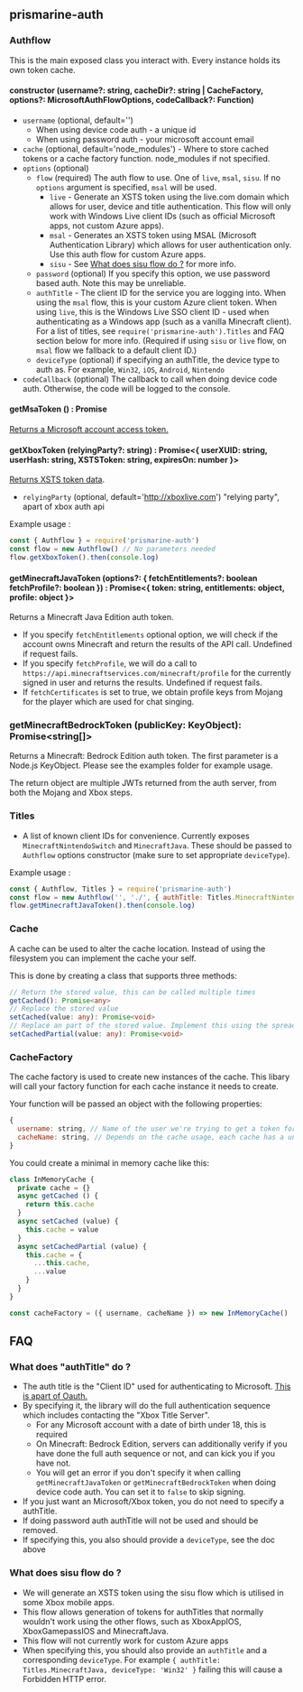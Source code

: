 ## prismarine-auth

### Authflow

This is the main exposed class you interact with. Every instance holds its own token cache.

#### constructor (username?: string, cacheDir?: string | CacheFactory, options?: MicrosoftAuthFlowOptions, codeCallback?: Function)

* `username` (optional, default='')
  * When using device code auth - a unique id
  * When using password auth - your microsoft account email
* `cache` (optional, default='node_modules') - Where to store cached tokens or a cache factory function. node_modules if not specified.
* `options` (optional)
  * `flow` (required) The auth flow to use. One of `live`, `msal`, `sisu`. If no `options` argument is specified, `msal` will be used.
    * `live` - Generate an XSTS token using the live.com domain which allows for user, device and title authentication. This flow will only work with Windows Live client IDs (such as official Microsoft apps, not custom Azure apps).
    * `msal` - Generates an XSTS token using MSAL (Microsoft Authentication Library) which allows for user authentication only. Use this auth flow for custom Azure apps.
    * `sisu` - See [What does sisu flow do ?](#what-does-sisu-flow-do) for more info.
  * `password` (optional) If you specify this option, we use password based auth. Note this may be unreliable.
  * `authTitle` - The client ID for the service you are logging into. When using the `msal` flow, this is your custom Azure client token. When using `live`, this is the Windows Live SSO client ID - used when authenticating as a Windows app (such as a vanilla Minecraft client). For a list of titles, see `require('prismarine-auth').Titles` and FAQ section below for more info. (Required if using `sisu` or `live` flow, on `msal` flow we fallback to a default client ID.)
  * `deviceType` (optional) if specifying an authTitle, the device type to auth as. For example, `Win32`, `iOS`, `Android`, `Nintendo`
* `codeCallback` (optional) The callback to call when doing device code auth. Otherwise, the code will be logged to the console.

#### getMsaToken () : Promise<string>

[Returns a Microsoft account access token.](https://docs.microsoft.com/en-us/azure/active-directory/develop/access-tokens)

#### getXboxToken (relyingParty?: string) : Promise<{ userXUID: string, userHash: string, XSTSToken: string, expiresOn: number }>

[Returns XSTS token data](https://docs.microsoft.com/en-us/gaming/xbox-live/api-ref/xbox-live-rest/additional/edsauthorization).

* `relyingParty` (optional, default='http://xboxlive.com') "relying party", apart of xbox auth api

Example usage :
```js
const { Authflow } = require('prismarine-auth')
const flow = new Authflow() // No parameters needed
flow.getXboxToken().then(console.log)
``````

#### getMinecraftJavaToken (options?: { fetchEntitlements?: boolean fetchProfile?: boolean }) : Promise<{ token: string, entitlements: object, profile: object }>

Returns a Minecraft Java Edition auth token.
* If you specify `fetchEntitlements` optional option, we will check if the account owns Minecraft and return the results of the API call. Undefined if request fails.
* If you specify `fetchProfile`, we will do a call to `https://api.minecraftservices.com/minecraft/profile` for the currently signed in user and returns the results. Undefined if request fails.
* If `fetchCertificates` is set to true, we obtain profile keys from Mojang for the player which are used for chat singing.

### getMinecraftBedrockToken (publicKey: KeyObject): Promise<string[]>

Returns a Minecraft: Bedrock Edition auth token. The first parameter is a Node.js KeyObject. Please see the examples folder for example usage.

The return object are multiple JWTs returned from the auth server, from both the Mojang and Xbox steps.

### Titles

* A list of known client IDs for convenience. Currently exposes `MinecraftNintendoSwitch` and `MinecraftJava`. These should be passed to `Authflow` options constructor (make sure to set appropriate `deviceType`).

Example usage :
```js
const { Authflow, Titles } = require('prismarine-auth')
const flow = new Authflow('', './', { authTitle: Titles.MinecraftNintendoSwitch, deviceType: 'Nintendo', flow: 'live' })
flow.getMinecraftJavaToken().then(console.log)
```

### Cache

A cache can be used to alter the cache location. Instead of using the filesystem you can implement the cache your self.

This is done by creating a class that supports three methods:

```typescript
// Return the stored value, this can be called multiple times
getCached(): Promise<any>
// Replace the stored value
setCached(value: any): Promise<void>
// Replace an part of the stored value. Implement this using the spread operator
setCachedPartial(value: any): Promise<void>
```

### CacheFactory

The cache factory is used to create new instances of the cache. This libary will call your factory function for each cache instance it needs to create.

Your function will be passed an object with the following properties:

```js
{
  username: string, // Name of the user we're trying to get a token for
  cacheName: string, // Depends on the cache usage, each cache has a unique name
}
```

You could create a minimal in memory cache like this:

```js
class InMemoryCache {
  private cache = {}
  async getCached () {
    return this.cache
  }
  async setCached (value) {
    this.cache = value
  }
  async setCachedPartial (value) {
    this.cache = {
      ...this.cache,
      ...value
    }
  }
}

const cacheFactory = ({ username, cacheName }) => new InMemoryCache()
```

## FAQ

### What does "authTitle" do ?

* The auth title is the "Client ID" used for authenticating to Microsoft. [This is apart of Oauth.](https://docs.microsoft.com/en-us/azure/active-directory/develop/v2-oauth2-client-creds-grant-flow)
* By specifying it, the library will do the full authentication sequence which includes contacting the "Xbox Title Server".
  * For any Microsoft account with a date of birth under 18, this is required
  * On Minecraft: Bedrock Edition, servers can additionally verify if you have done the full auth sequence or not, and can kick you if you have not.
  * You will get an error if you don't specify it when calling `getMinecraftJavaToken` or `getMinecraftBedrockToken` when doing device code auth. You can set it to `false` to skip signing.
* If you just want an Microsoft/Xbox token, you do not need to specify a authTitle.
* If doing password auth authTitle will not be used and should be removed.
* If specifying this, you also should provide a `deviceType`, see the doc above

### What does sisu flow do ?

* We will generate an XSTS token using the sisu flow which is utilised in some Xbox mobile apps.
* This flow allows generation of tokens for authTitles that normally wouldn't work using the other flows, such as XboxAppIOS, XboxGamepassIOS and MinecraftJava.
* This flow will not currently work for custom Azure apps
* When specifying this, you should also provide an `authTitle` and a corresponding `deviceType`. For example `{ authTitle: Titles.MinecraftJava, deviceType: 'Win32' }` failing this will cause a Forbidden HTTP error.
